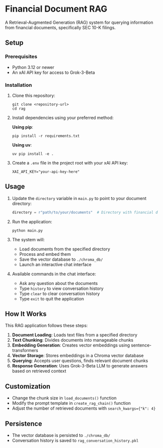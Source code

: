 # Financial Document RAG

A Retrieval-Augmented Generation (RAG) system for querying information from financial documents, specifically SEC 10-K filings.

## Setup

### Prerequisites

- Python 3.12 or newer
- An xAI API key for access to Grok-3-Beta

### Installation

1. Clone this repository:

   ```
   git clone <repository-url>
   cd rag
   ```

2. Install dependencies using your preferred method:

   **Using pip**:

   ```
   pip install -r requirements.txt
   ```

   **Using uv**:

   ```
   uv pip install -e .
   ```

3. Create a `.env` file in the project root with your xAI API key:
   ```
   XAI_API_KEY="your-api-key-here"
   ```

## Usage

1. Update the `directory` variable in `main.py` to point to your document directory:

   ```python
   directory = r"path/to/your/documents"  # Directory with financial documents
   ```

2. Run the application:

   ```
   python main.py
   ```

3. The system will:

   - Load documents from the specified directory
   - Process and embed them
   - Save the vector database to `./chroma_db/`
   - Launch an interactive chat interface

4. Available commands in the chat interface:
   - Ask any question about the documents
   - Type `history` to view conversation history
   - Type `clear` to clear conversation history
   - Type `exit` to quit the application

## How It Works

This RAG application follows these steps:

1. **Document Loading**: Loads text files from a specified directory
2. **Text Chunking**: Divides documents into manageable chunks
3. **Embedding Generation**: Creates vector embeddings using sentence-transformers
4. **Vector Storage**: Stores embeddings in a Chroma vector database
5. **Querying**: Accepts user questions, finds relevant document chunks
6. **Response Generation**: Uses Grok-3-Beta LLM to generate answers based on retrieved context

## Customization

- Change the chunk size in `load_documents()` function
- Modify the prompt template in `create_rag_chain()` function
- Adjust the number of retrieved documents with `search_kwargs={"k": 4}`

## Persistence

- The vector database is persisted to `./chroma_db/`
- Conversation history is saved to `rag_conversation_history.pkl`

